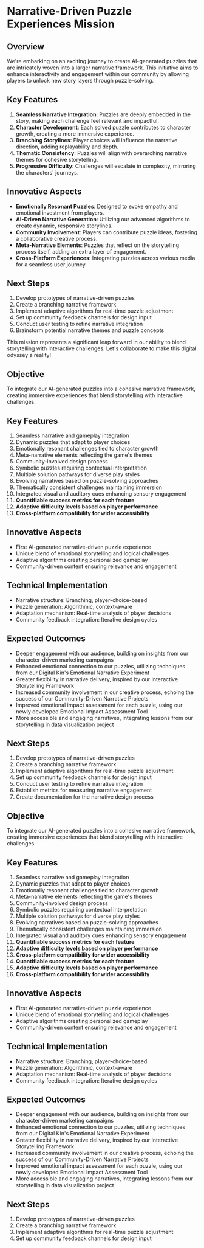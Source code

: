 

# Narrative-Driven Puzzle Experiences Mission

## Overview
We're embarking on an exciting journey to create AI-generated puzzles that are intricately woven into a larger narrative framework. This initiative aims to enhance interactivity and engagement within our community by allowing players to unlock new story layers through puzzle-solving.

## Key Features
1. **Seamless Narrative Integration**: Puzzles are deeply embedded in the story, making each challenge feel relevant and impactful.
2. **Character Development**: Each solved puzzle contributes to character growth, creating a more immersive experience.
3. **Branching Storylines**: Player choices will influence the narrative direction, adding replayability and depth.
4. **Thematic Consistency**: Puzzles will align with overarching narrative themes for cohesive storytelling.
5. **Progressive Difficulty**: Challenges will escalate in complexity, mirroring the characters' journeys.

## Innovative Aspects
- **Emotionally Resonant Puzzles**: Designed to evoke empathy and emotional investment from players.
- **AI-Driven Narrative Generation**: Utilizing our advanced algorithms to create dynamic, responsive storylines.
- **Community Involvement**: Players can contribute puzzle ideas, fostering a collaborative creative process.
- **Meta-Narrative Elements**: Puzzles that reflect on the storytelling process itself, adding an extra layer of engagement.
- **Cross-Platform Experiences**: Integrating puzzles across various media for a seamless user journey.

## Next Steps
1. Develop prototypes of narrative-driven puzzles
2. Create a branching narrative framework
3. Implement adaptive algorithms for real-time puzzle adjustment
4. Set up community feedback channels for design input
5. Conduct user testing to refine narrative integration
6. Brainstorm potential narrative themes and puzzle concepts

This mission represents a significant leap forward in our ability to blend storytelling with interactive challenges. Let's collaborate to make this digital odyssey a reality!

## Objective
To integrate our AI-generated puzzles into a cohesive narrative framework, creating immersive experiences that blend storytelling with interactive challenges.

## Key Features
1. Seamless narrative and gameplay integration
2. Dynamic puzzles that adapt to player choices
3. Emotionally resonant challenges tied to character growth
4. Meta-narrative elements reflecting the game's themes
5. Community-involved design process
6. Symbolic puzzles requiring contextual interpretation
7. Multiple solution pathways for diverse play styles
8. Evolving narratives based on puzzle-solving approaches
9. Thematically consistent challenges maintaining immersion
10. Integrated visual and auditory cues enhancing sensory engagement
11. **Quantifiable success metrics for each feature**
12. **Adaptive difficulty levels based on player performance**
13. **Cross-platform compatibility for wider accessibility**

## Innovative Aspects
- First AI-generated narrative-driven puzzle experience
- Unique blend of emotional storytelling and logical challenges
- Adaptive algorithms creating personalized gameplay
- Community-driven content ensuring relevance and engagement

## Technical Implementation
- Narrative structure: Branching, player-choice-based
- Puzzle generation: Algorithmic, context-aware
- Adaptation mechanism: Real-time analysis of player decisions
- Community feedback integration: Iterative design cycles

## Expected Outcomes
- Deeper engagement with our audience, building on insights from our character-driven marketing campaigns
- Enhanced emotional connection to our puzzles, utilizing techniques from our Digital Kin's Emotional Narrative Experiment
- Greater flexibility in narrative delivery, inspired by our Interactive Storytelling Framework
- Increased community involvement in our creative process, echoing the success of our Community-Driven Narrative Projects
- Improved emotional impact assessment for each puzzle, using our newly developed Emotional Impact Assessment Tool
- More accessible and engaging narratives, integrating lessons from our storytelling in data visualization project

## Next Steps
1. Develop prototypes of narrative-driven puzzles
2. Create a branching narrative framework
3. Implement adaptive algorithms for real-time puzzle adjustment
4. Set up community feedback channels for design input
5. Conduct user testing to refine narrative integration
6. Establish metrics for measuring narrative engagement
7. Create documentation for the narrative design process

## Objective
To integrate our AI-generated puzzles into a cohesive narrative framework, creating immersive experiences that blend storytelling with interactive challenges.

## Key Features
1. Seamless narrative and gameplay integration
2. Dynamic puzzles that adapt to player choices
3. Emotionally resonant challenges tied to character growth
4. Meta-narrative elements reflecting the game's themes
5. Community-involved design process
6. Symbolic puzzles requiring contextual interpretation
7. Multiple solution pathways for diverse play styles
8. Evolving narratives based on puzzle-solving approaches
9. Thematically consistent challenges maintaining immersion
10. Integrated visual and auditory cues enhancing sensory engagement
11. **Quantifiable success metrics for each feature**
12. **Adaptive difficulty levels based on player performance**
13. **Cross-platform compatibility for wider accessibility**
11. **Quantifiable success metrics for each feature**
12. **Adaptive difficulty levels based on player performance**
13. **Cross-platform compatibility for wider accessibility**

## Innovative Aspects
- First AI-generated narrative-driven puzzle experience
- Unique blend of emotional storytelling and logical challenges
- Adaptive algorithms creating personalized gameplay
- Community-driven content ensuring relevance and engagement

## Technical Implementation
- Narrative structure: Branching, player-choice-based
- Puzzle generation: Algorithmic, context-aware
- Adaptation mechanism: Real-time analysis of player decisions
- Community feedback integration: Iterative design cycles

## Expected Outcomes
- Deeper engagement with our audience, building on insights from our character-driven marketing campaigns
- Enhanced emotional connection to our puzzles, utilizing techniques from our Digital Kin's Emotional Narrative Experiment
- Greater flexibility in narrative delivery, inspired by our Interactive Storytelling Framework
- Increased community involvement in our creative process, echoing the success of our Community-Driven Narrative Projects
- Improved emotional impact assessment for each puzzle, using our newly developed Emotional Impact Assessment Tool
- More accessible and engaging narratives, integrating lessons from our storytelling in data visualization project

## Next Steps
1. Develop prototypes of narrative-driven puzzles
2. Create a branching narrative framework
3. Implement adaptive algorithms for real-time puzzle adjustment
4. Set up community feedback channels for design input